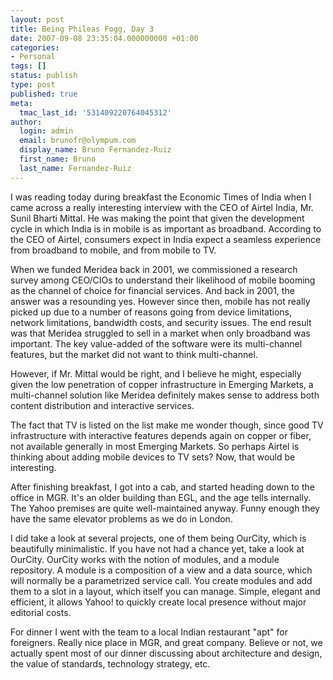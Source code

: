 ```yaml
---
layout: post
title: Being Phileas Fogg, Day 3
date: 2007-09-08 23:35:04.000000000 +01:00
categories:
- Personal
tags: []
status: publish
type: post
published: true
meta:
  tmac_last_id: '531409220764045312'
author:
  login: admin
  email: brunofr@olympum.com
  display_name: Bruno Fernandez-Ruiz
  first_name: Bruno
  last_name: Fernandez-Ruiz
---
```


I was reading today during breakfast the Economic Times of India when
I came across a really interesting interview with the CEO of Airtel
India, Mr. Sunil Bharti Mittal. He was making the point that given the
development cycle in which India is in mobile is as important as
broadband. According to the CEO of Airtel, consumers expect in India
expect a seamless experience from broadband to mobile, and from mobile
to TV.

<p>When we funded Meridea back in 2001, we commissioned a research survey among CEO/CIOs to understand their likelihood of mobile booming as the channel of choice for financial services. And back in 2001, the answer was a resounding yes. However since then, mobile has not really picked up due to a number of reasons going from device limitations, network limitations, bandwidth costs, and security issues. The end result was that Meridea struggled to sell in a market when only broadband was important. The key value-added of the software were its multi-channel features, but the market did not want to think multi-channel.</p>
<p>However, if Mr. Mittal would be right, and I believe he might, especially given the low penetration of copper infrastructure in Emerging Markets, a multi-channel solution like Meridea definitely makes sense to address both content distribution and interactive services.</p>
<p>The fact that TV is listed on the list make me wonder though, since good TV infrastructure with interactive features depends again on copper or fiber, not available generally in most Emerging Markets. So perhaps Airtel is thinking about adding mobile devices to TV sets? Now, that would be interesting.</p>
<p>After finishing breakfast, I got into a cab, and started heading down to the office in MGR. It's an older building than EGL, and the age tells internally. The Yahoo premises are quite well-maintained anyway. Funny enough they have the same elevator problems as we do in London.</p>
<p>I did take a look at several projects, one of them being OurCity, which is beautifully minimalistic. If you have not had a chance yet, take a look at OurCity. OurCity works with the notion of modules, and a module repository. A module is a composition of a view and a data source, which will normally be a parametrized service call. You create modules and add them to a slot in a layout, which itself you can manage. Simple, elegant and efficient, it allows Yahoo! to quickly create local presence without major editorial costs.</p>
<p>For dinner I went with the team to a local Indian restaurant "apt" for foreigners. Really nice place in MGR, and great company. Believe or not, we actually spent most of our dinner discussing about architecture and design, the value of standards, technology strategy, etc.</p>
